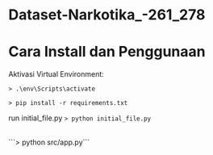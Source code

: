 # Dataset-Narkotika_-261_278

# Cara Install dan Penggunaan

Aktivasi Virtual Environment:

```> .\env\Scripts\activate```

```> pip install -r requirements.txt```

run initial_file.py
```> python initial_file.py```

<br>
```> python src/app.py```
<br><br>
